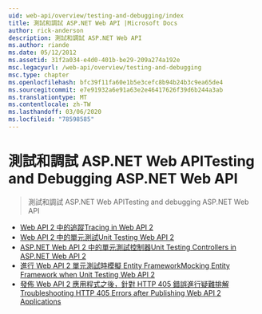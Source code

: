 ```yaml
---
uid: web-api/overview/testing-and-debugging/index
title: 測試和調試 ASP.NET Web API |Microsoft Docs
author: rick-anderson
description: 測試和調試 ASP.NET Web API
ms.author: riande
ms.date: 05/12/2012
ms.assetid: 31f2a034-e4d0-401b-be29-209a274a192e
msc.legacyurl: /web-api/overview/testing-and-debugging
msc.type: chapter
ms.openlocfilehash: bfc39f11fa60e1b5e3cefc8b94b24b3c9ea65de4
ms.sourcegitcommit: e7e91932a6e91a63e2e46417626f39d6b244a3ab
ms.translationtype: MT
ms.contentlocale: zh-TW
ms.lasthandoff: 03/06/2020
ms.locfileid: "78598585"
---
```

# <a name="testing-and-debugging-aspnet-web-api"></a><span data-ttu-id="73830-103">測試和調試 ASP.NET Web API</span><span class="sxs-lookup"><span data-stu-id="73830-103">Testing and Debugging ASP.NET Web API</span></span>

> <span data-ttu-id="73830-104">測試和調試 ASP.NET Web API</span><span class="sxs-lookup"><span data-stu-id="73830-104">Testing and debugging ASP.NET Web API</span></span>

- [<span data-ttu-id="73830-105">Web API 2 中的追蹤</span><span class="sxs-lookup"><span data-stu-id="73830-105">Tracing in Web API 2</span></span>](tracing-in-aspnet-web-api.md)
- [<span data-ttu-id="73830-106">Web API 2 中的單元測試</span><span class="sxs-lookup"><span data-stu-id="73830-106">Unit Testing Web API 2</span></span>](unit-testing-with-aspnet-web-api.md)
- [<span data-ttu-id="73830-107">ASP.NET Web API 2 中的單元測試控制器</span><span class="sxs-lookup"><span data-stu-id="73830-107">Unit Testing Controllers in ASP.NET Web API 2</span></span>](unit-testing-controllers-in-web-api.md)
- [<span data-ttu-id="73830-108">進行 Web API 2 單元測試時模擬 Entity Framework</span><span class="sxs-lookup"><span data-stu-id="73830-108">Mocking Entity Framework when Unit Testing Web API 2</span></span>](mocking-entity-framework-when-unit-testing-aspnet-web-api-2.md)
- [<span data-ttu-id="73830-109">發佈 Web API 2 應用程式之後，針對 HTTP 405 錯誤進行疑難排解</span><span class="sxs-lookup"><span data-stu-id="73830-109">Troubleshooting HTTP 405 Errors after Publishing Web API 2 Applications</span></span>](troubleshooting-http-405-errors-after-publishing-web-api-applications.md)
